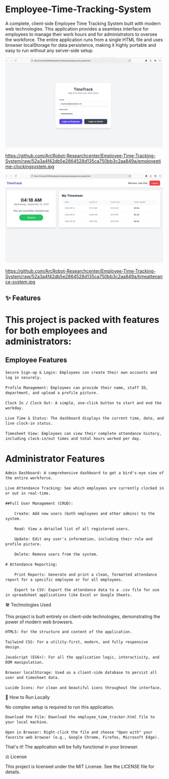 # Employee-Time-Tracking-System
A complete, client-side Employee Time Tracking System built with modern web technologies. This application provides a seamless interface for employees to manage their work hours and for administrators to oversee the workforce. The entire application runs from a single HTML file and uses browser localStorage for data persistence, making it highly portable and easy to run without any server-side setup.

![Employee Time Tracking System ](https://github.com/ArcRobot-Researchcenter/Employee-Time-Tracking-System/raw/52a3a4f42db5e2864528d135ca750bb3c2aa849a/employeetime-clockingsystem.jpg) 

https://github.com/ArcRobot-Researchcenter/Employee-Time-Tracking-System/raw/52a3a4f42db5e2864528d135ca750bb3c2aa849a/employeetime-clockingsystem.jpg

![Time Attendance System](https://github.com/ArcRobot-Researchcenter/Employee-Time-Tracking-System/raw/52a3a4f42db5e2864528d135ca750bb3c2aa849a/timeattenance-system.jpg)

https://github.com/ArcRobot-Researchcenter/Employee-Time-Tracking-System/raw/52a3a4f42db5e2864528d135ca750bb3c2aa849a/timeattenance-system.jpg

## ✨ Features

# This project is packed with features for both employees and administrators:
## Employee Features

    Secure Sign-up & Login: Employees can create their own accounts and log in securely.

    Profile Management: Employees can provide their name, staff ID, department, and upload a profile picture.

    Clock In / Clock Out: A simple, one-click button to start and end the workday.

    Live Time & Status: The dashboard displays the current time, date, and live clock-in status.

    Timesheet View: Employees can view their complete attendance history, including clock-in/out times and total hours worked per day.

# Administrator Features

    Admin Dashboard: A comprehensive dashboard to get a bird's-eye view of the entire workforce.

    Live Attendance Tracking: See which employees are currently clocked in or out in real-time.

    ##Full User Management (CRUD):

        Create: Add new users (both employees and other admins) to the system.

        Read: View a detailed list of all registered users.

        Update: Edit any user's information, including their role and profile picture.  

        Delete: Remove users from the system.

    # Attendance Reporting:

        Print Reports: Generate and print a clean, formatted attendance report for a specific employee or for all employees.

        Export to CSV: Export the attendance data to a .csv file for use in spreadsheet applications like Excel or Google Sheets.

🛠️ Technologies Used

This project is built entirely on client-side technologies, demonstrating the power of modern web browsers.

    HTML5: For the structure and content of the application.

    Tailwind CSS: For a utility-first, modern, and fully responsive design.

    JavaScript (ES6+): For all the application logic, interactivity, and DOM manipulation.

    Browser localStorage: Used as a client-side database to persist all user and timesheet data.

    Lucide Icons: For clean and beautiful icons throughout the interface.

🚀 How to Run Locally

No complex setup is required to run this application.

    Download the File: Download the employee_time_tracker.html file to your local machine.

    Open in Browser: Right-click the file and choose "Open with" your favorite web browser (e.g., Google Chrome, Firefox, Microsoft Edge).

That's it! The application will be fully functional in your browser.


⚖️ License

This project is licensed under the MIT License. See the LICENSE file for details.
